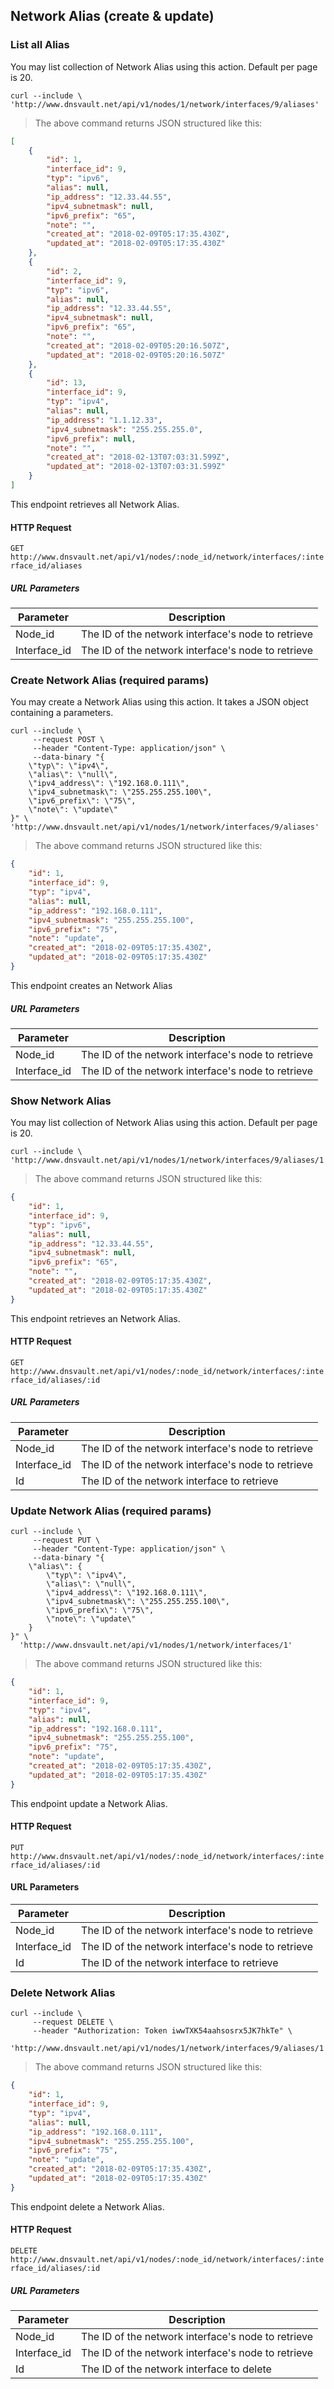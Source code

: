 ## Network Alias (create & update)

### List all Alias

You may list collection of Network Alias using this action. Default per page is 20.

```shell
curl --include \
'http://www.dnsvault.net/api/v1/nodes/1/network/interfaces/9/aliases'
```

> The above command returns JSON structured like this:

```json
[
    {
        "id": 1,
        "interface_id": 9,
        "typ": "ipv6",
        "alias": null,
        "ip_address": "12.33.44.55",
        "ipv4_subnetmask": null,
        "ipv6_prefix": "65",
        "note": "",
        "created_at": "2018-02-09T05:17:35.430Z",
        "updated_at": "2018-02-09T05:17:35.430Z"
    },
    {
        "id": 2,
        "interface_id": 9,
        "typ": "ipv6",
        "alias": null,
        "ip_address": "12.33.44.55",
        "ipv4_subnetmask": null,
        "ipv6_prefix": "65",
        "note": "",
        "created_at": "2018-02-09T05:20:16.507Z",
        "updated_at": "2018-02-09T05:20:16.507Z"
    },
    {
        "id": 13,
        "interface_id": 9,
        "typ": "ipv4",
        "alias": null,
        "ip_address": "1.1.12.33",
        "ipv4_subnetmask": "255.255.255.0",
        "ipv6_prefix": null,
        "note": "",
        "created_at": "2018-02-13T07:03:31.599Z",
        "updated_at": "2018-02-13T07:03:31.599Z"
    }
]
```

This endpoint retrieves all Network Alias.

#### HTTP Request

`GET http://www.dnsvault.net/api/v1/nodes/:node_id/network/interfaces/:interface_id/aliases`

##### URL Parameters

Parameter | Description
--------- | -----------
Node_id | The ID of the network interface's node to retrieve
Interface_id | The ID of the network interface's node to retrieve

### Create Network Alias (required params)

You may create a Network Alias using this action. It takes a JSON object containing a parameters.

```shell
curl --include \
     --request POST \
     --header "Content-Type: application/json" \
     --data-binary "{
    \"typ\": \"ipv4\",
    \"alias\": \"null\",
    \"ipv4_address\": \"192.168.0.111\",
    \"ipv4_subnetmask\": \"255.255.255.100\",
    \"ipv6_prefix\": \"75\",
    \"note\": \"update\"
}" \
'http://www.dnsvault.net/api/v1/nodes/1/network/interfaces/9/aliases'
```

> The above command returns JSON structured like this:

```json
{
    "id": 1,
    "interface_id": 9,
    "typ": "ipv4",
    "alias": null,
    "ip_address": "192.168.0.111",
    "ipv4_subnetmask": "255.255.255.100",
    "ipv6_prefix": "75",
    "note": "update",
    "created_at": "2018-02-09T05:17:35.430Z",
    "updated_at": "2018-02-09T05:17:35.430Z"
}
```

This endpoint creates an Network Alias

##### URL Parameters

Parameter | Description
--------- | -----------
Node_id | The ID of the network interface's node to retrieve
Interface_id | The ID of the network interface's node to retrieve

### Show Network Alias

You may list collection of Network Alias using this action. Default per page is 20.

```shell
curl --include \
'http://www.dnsvault.net/api/v1/nodes/1/network/interfaces/9/aliases/1'
```

> The above command returns JSON structured like this:

```json
{
    "id": 1,
    "interface_id": 9,
    "typ": "ipv6",
    "alias": null,
    "ip_address": "12.33.44.55",
    "ipv4_subnetmask": null,
    "ipv6_prefix": "65",
    "note": "",
    "created_at": "2018-02-09T05:17:35.430Z",
    "updated_at": "2018-02-09T05:17:35.430Z"
}
```

This endpoint retrieves an Network Alias.

#### HTTP Request

`GET http://www.dnsvault.net/api/v1/nodes/:node_id/network/interfaces/:interface_id/aliases/:id`

##### URL Parameters

Parameter | Description
--------- | -----------
Node_id | The ID of the network interface's node to retrieve
Interface_id | The ID of the network interface's node to retrieve
Id | The ID of the network interface to retrieve

### Update Network Alias (required params)

```shell
curl --include \
     --request PUT \
     --header "Content-Type: application/json" \
     --data-binary "{
    \"alias\": {
        \"typ\": \"ipv4\",
        \"alias\": \"null\",
        \"ipv4_address\": \"192.168.0.111\",
        \"ipv4_subnetmask\": \"255.255.255.100\",
        \"ipv6_prefix\": \"75\",
        \"note\": \"update\"
    }
}" \
  'http://www.dnsvault.net/api/v1/nodes/1/network/interfaces/1'
```


> The above command returns JSON structured like this:

```json
{
    "id": 1,
    "interface_id": 9,
    "typ": "ipv4",
    "alias": null,
    "ip_address": "192.168.0.111",
    "ipv4_subnetmask": "255.255.255.100",
    "ipv6_prefix": "75",
    "note": "update",
    "created_at": "2018-02-09T05:17:35.430Z",
    "updated_at": "2018-02-09T05:17:35.430Z"
}
```

This endpoint update a Network Alias.

#### HTTP Request

`PUT http://www.dnsvault.net/api/v1/nodes/:node_id/network/interfaces/:interface_id/aliases/:id`

#### URL Parameters

Parameter | Description
--------- | -----------
Node_id | The ID of the network interface's node to retrieve
Interface_id | The ID of the network interface's node to retrieve
Id | The ID of the network interface to retrieve

### Delete Network Alias

```shell
curl --include \
     --request DELETE \
     --header "Authorization: Token iwwTXK54aahsosrx5JK7hkTe" \
  'http://www.dnsvault.net/api/v1/nodes/1/network/interfaces/9/aliases/1'
```


> The above command returns JSON structured like this:

```json
{
    "id": 1,
    "interface_id": 9,
    "typ": "ipv4",
    "alias": null,
    "ip_address": "192.168.0.111",
    "ipv4_subnetmask": "255.255.255.100",
    "ipv6_prefix": "75",
    "note": "update",
    "created_at": "2018-02-09T05:17:35.430Z",
    "updated_at": "2018-02-09T05:17:35.430Z"
}
```

This endpoint delete a Network Alias.

#### HTTP Request

`DELETE http://www.dnsvault.net/api/v1/nodes/:node_id/network/interfaces/:interface_id/aliases/:id`

##### URL Parameters

Parameter | Description
--------- | -----------
Node_id | The ID of the network interface's node to retrieve
Interface_id | The ID of the network interface's node to retrieve
Id | The ID of the network interface to delete